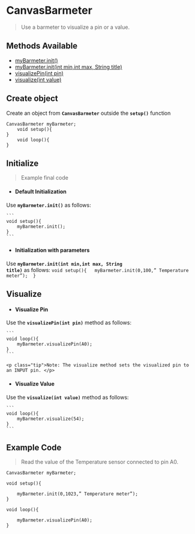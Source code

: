 <div id="cb"></div>

# CanvasBarmeter
> Use a barmeter to visualize a pin or a value.

## Methods Available

- [myBarmeter.init()](CanvasBarmeter/canvas-barmeter.md?id=cb-i-di)
- [myBarmeter.init(int min,int max, String title)](CanvasBarmeter/canvas-barmeter.md?id=cb-i-iwp)
- [visualizePin(int pin)](CanvasBarmeter/canvas-barmeter.md?id=cb-v-vp)
- [visualize(int value)](CanvasBarmeter/canvas-barmeter.md?id=cb-v-vv)


<div id="cb-co"></div>

## Create object 
Create an object from **<code>CanvasBarmeter</code>** outside the **<code>setup()</code>** function

```       
CanvasBarmeter myBarmeter; 
	void setup(){ 
} 
	void loop(){  
}
```

<div id="cb-i"></div>

## Initialize
> Example final code


<div id="cb-i-di"></div>

* #### Default Initialization
Use **<code>myBarmeter.init()</code>** as follows:

	```
	void setup(){  
		myBarmeter.init(); 
	} 
	```


<div id="cb-i-iwp"></div>


* #### Initialization with parameters
Use **<code>myBarmeter.init(int min,int max, String title)</code>** as follows:
	```
	void setup(){  
		myBarmeter.init(0,100,” Temperature meter”); 
	} 
	```


<div id="cb-v"></div>


## Visualize


<div id="cb-v-vp"></div>


* #### Visualize Pin
Use the **<code>visualizePin(int pin)</code>** method as follows:
	
	```	
	void loop(){ 
		myBarmeter.visualizePin(A0); 	 
	}	 
	```

	<p class="tip">Note: The visualize method sets the visualized pin to an INPUT pin. </p>


<div id="cb-v-vv"></div>

* #### Visualize Value
Use the **<code>visualize(int value)</code>** method as follows:

	```
	void loop(){  
		myBarmeter.visualize(54); 
	} 
	```

<div id="ccb-cex"></div>

## Example Code
> Read the value of the Temperature sensor connected to pin A0.

	CanvasBarmeter myBarmeter; 
	 
	void setup(){ 
	 
		myBarmeter.init(0,1023,” Temperature meter”);  
	} 
	 
	void loop(){ 
	 
		myBarmeter.visualizePin(A0); 
	} 

